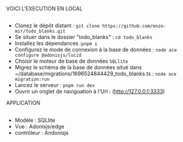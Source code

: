 VOICI L'EXECUTION EN LOCAL

##

- Clonez le dépôt distant : `git clone https://github.com/enzo-mir/todo_blanks.git`
- Se situer dans le dossier "todo_blanks" : `cd todo_blanks`
- Installez les dépendances :`pnpm i`
- Configurez le mode de connexion à la base de données : `node ace configure @adonisjs/lucid`
- Choisir le moteur de base de données `SQLlite`
- Migrez le schéma de la base de données situé dans ~/database/migrations/1696524844429_todo_blanks.ts : `node ace migration:run`
- Lancez le serveur : `pnpm run dev`
- Ouvrir un onglet de naviguation à l'Url : (http://127.0.0.1:3333) 

APPLICATION

##

- Modèle : SQLlite
- Vue : Adonisjs/edge
- contrôleur : Andonisjs